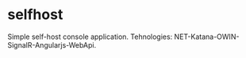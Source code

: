selfhost
========
Simple self-host console application. Tehnologies:
NET-Katana-OWIN-SignalR-Angularjs-WebApi.
